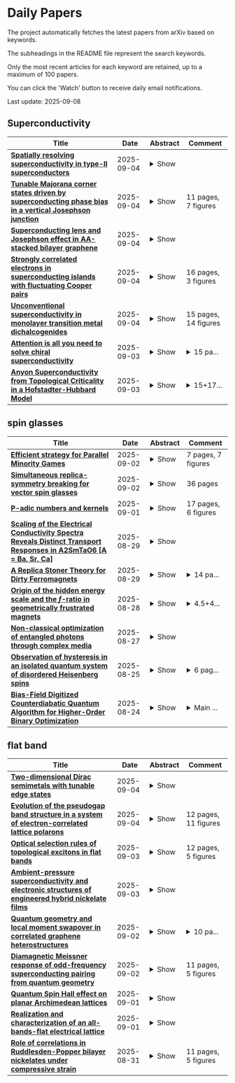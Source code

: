 # Daily Papers
The project automatically fetches the latest papers from arXiv based on keywords.

The subheadings in the README file represent the search keywords.

Only the most recent articles for each keyword are retained, up to a maximum of 100 papers.

You can click the 'Watch' button to receive daily email notifications.

Last update: 2025-09-08

## Superconductivity
| **Title** | **Date** | **Abstract** | **Comment** |
| --- | --- | --- | --- |
| **[Spatially resolving superconductivity in type-II superconductors](http://arxiv.org/abs/2310.20017v2)** | 2025-09-04 | <details><summary>Show</summary><p>Superconductivity is identified by the emergence of a macroscopic zero-resistance state, typically inferred from a vanishing four-probe voltage at finite current. That inference assumes spatially uniform conduction-e.g., at least one continuous superconducting path between the current leads and voltage electrodes that sample a finite potential gradient-and can fail if the drive current bypasses the electrodes or if narrow filaments short the current contacts. Here we introduce a methodology to test these assumptions in superconductors, by using spatially resolved measurements of local variations in dc using cryogenic conductive atomic-force microscopy (cAFM). Using Fe(Se,Te) as a model system, we find that despite bulk measurements consistent with a homogeneous superconducting state, the material exhibits a heterogeneous conducting landscape: micrometre-scale superconducting regions coexist with relatively insulating areas. We further show that cAFM resolves conductance fluctuations at 20 K (> TC) that vary between repeated scans, consistent with expectations for short-lived, pre-formed Cooper pairs in the BCS-BEC crossover regime. These results establish cAFM as a practical tool to validate assumptions underlying four-probe transport and underscore the need for direct spatial probes in materials whose macroscopic response can conceal nanoscale inhomogeneity. Accurate identification of macroscopic properties is critical for materials classes like superconductors that are defined by their macroscopic properties.</p></details> |  |
| **[Tunable Majorana corner states driven by superconducting phase bias in a vertical Josephson junction](http://arxiv.org/abs/2509.03949v1)** | 2025-09-04 | <details><summary>Show</summary><p>The realization and manipulation of Majorana zero modes is a key step in achieving topological quantum computation. In this paper, we demonstrate the existence of Majorana corner states in a superconductor-insulators-superconductor vertical Josephson junction. The position of these Majorana corner states can be precisely and easily controlled by the superconducting phase bias, which be confirmed through both numerical and edge state theoretical analysis. In addition, we propose a protocol for achieving topological braiding of the Majorana corner states in a system of three circular vertical Josephson junctions. Our findings advance the field of topological quantum computation by providing new insights into the efficient and precise manipulation of Majorana corner states.</p></details> | 11 pages, 7 figures |
| **[Superconducting lens and Josephson effect in AA-stacked bilayer graphene](http://arxiv.org/abs/2509.03915v1)** | 2025-09-04 | <details><summary>Show</summary><p>We study the superconducting transport phenomena, involving lensing effect and supercurrent in AA-stacked bilayer graphene, which is characterized by a linear gapless band with two shifted Dirac cones. Our findings indicate that cross Andreev reflection and Josephson current occur exclusively within the intracone process, while intercone scatterings are strictly prohibited. The normal/superconductor/normal junction can act as a superconducting lens for the upper and lower cones. Depending on cone index, the transmitted electrons and holes can be focused, collimated or diverged by adjusting the gate voltages. In superconductor/normal/superconductor junction, due to interlayer coupling, the critical currents of the two cones exhibit distinct oscillation periods with junction width, leading to an irregular oscillation of the total critical current. Furthermore, the oscillations of critical currents with exchange field maintain a stable phase difference of one quarter period between the two cones. Consequently, a cone-dependent 0-\pi transition is achieved in this Josephson junction.</p></details> |  |
| **[Strongly correlated electrons in superconducting islands with fluctuating Cooper pairs](http://arxiv.org/abs/2509.03908v1)** | 2025-09-04 | <details><summary>Show</summary><p>We present a particle-number conserving theory for many-body effects in mesoscopic superconducting islands connected to normal electrodes, which explicitly includes quantum fluctuations of Cooper pairs in the condensate. Beyond previous BCS mean-field descriptions, our theory can precisely treat the pairing and Coulomb interactions over an unprecedentedly broad range of parameters by using the numerical renormalization group method. On increasing the ratio of pairing to Coulomb interactions, the low-energy physics of the system evolves from the spin Kondo to mixed valence regimes and eventually reaches an anisotropic charge Kondo phase, while a crossover from $1e$- to $2e$-periodic Coulomb blockade of transport is revealed at high temperatures. For weak pairing, the superconducting condensate is frozen in the local spin-flip processes but fluctuates in the virtual excitations, yielding an enhanced spin Kondo temperature. For strong pairing, massive fluctuations of Cooper pairs are crucial for establishing charge Kondo correlations whose Kondo temperature rapidly decreases with the pairing interaction. Surprisingly, a charge-exchange induced local field may occur even at the charge degenerate point, thereby destroying the charge Kondo effect. These are demonstrated in the spectral and transport properties of the island.</p></details> | 16 pages, 3 figures |
| **[Unconventional superconductivity in monolayer transition metal dichalcogenides](http://arxiv.org/abs/2509.03907v1)** | 2025-09-04 | <details><summary>Show</summary><p>A variety of experimental observations in monolayer transition metal dichalcogenide superconductors with Ising spin-orbit coupling suggest the presence of an unconventional superconducting pairing mechanism. Some of these experiments include observation of Leggett modes and a nodal superconducting gap in STM experiments, a large in-plane upper critical field compared to the Pauli limit, and the observation of a two-fold gap anisotropy in magnetoresistance measurements. Here, we propose a superconducting pairing mechanism mediated by spin and charge fluctuations and identify the dominant superconducting instability relevant to monolayer TaS$_2$. We then explore the effect of an additional electron-phonon pairing contribution, and compare our results with recent experimental findings. In particular, our theory stabilizes a superconducting ground state with nodal-like density of states that agrees with STM experiments. The theory obtains a large in-plane upper critical field due to a combination of Ising spin-orbit coupling and even-odd parity mixing in the superconducting state. Further, we find that an in-plane magnetic field splits the degeneracy of the superconducting ground state, and the resulting two-fold symmetric superconducting order parameter could explain the gap anisotropy observed in magnetoresistance experiments. Overall, the proposed theoretical pairing model can reconcile diverse experimental observations and remains consistent with observations on other dichalcogenide superconductors such as monolayer NbSe$_2$.</p></details> | 15 pages, 14 figures |
| **[Attention is all you need to solve chiral superconductivity](http://arxiv.org/abs/2509.03683v1)** | 2025-09-03 | <details><summary>Show</summary><p>Recent advances on neural quantum states have shown that correlations between quantum particles can be efficiently captured by {\it attention} -- a foundation of modern neural architectures that enables neural networks to learn the relation between objects. In this work, we show that a general-purpose self-attention Fermi neural network is able to find chiral $p_x \pm i p_y$ superconductivity in an attractive Fermi gas by energy minimization, {\it without prior knowledge or bias towards pairing}. The superconducting state is identified from the optimized wavefunction by measuring various physical observables: the pair binding energy, the total angular momentum of the ground state, and off-diagonal long-range order in the two-body reduced density matrix. Our work paves the way for AI-driven discovery of unconventional and topological superconductivity in strongly correlated quantum materials.</p></details> | <details><summary>15 pa...</summary><p>15 pages, 9 figures, 1 table</p></details> |
| **[Anyon Superconductivity from Topological Criticality in a Hofstadter-Hubbard Model](http://arxiv.org/abs/2410.18175v3)** | 2025-09-03 | <details><summary>Show</summary><p>We argue that the combination of strong repulsive interactions and high magnetic fields can generate electron pairing and superconductivity. Inspired by the large lattice constants of moir\'e materials, which make large flux per unit cell accessible at laboratory fields, we study the triangular lattice Hofstadter-Hubbard model at one-quarter flux quantum per plaquette, where previous literature has argued that a chiral spin liquid separates a weak-coupling integer quantum Hall phase and a strong-coupling topologically-trivial antiferromagnetic insulator at a density of one electron per site. We argue that topological superconductivity emerges upon doping in the vicinity of the integer quantum Hall to chiral spin liquid transition. We employ exact diagonalization and density matrix renormalization group methods to examine this theoretical scenario and find that electronic pairing indeed occurs on both sides of criticality over a remarkably broad range of interaction strengths. On the chiral spin liquid side, our results provide a concrete model realization of the long-hypothesized mechanism of anyon superconductivity. Our study thus establishes a beyond-BCS mechanism for electron pairing in a well-controlled limit, relying crucially on the interplay between electron correlations and band topology.</p></details> | <details><summary>15+17...</summary><p>15+17 pages, 3+3 figures. v3: final version published in PNAS</p></details> |

## spin glasses
| **Title** | **Date** | **Abstract** | **Comment** |
| --- | --- | --- | --- |
| **[Efficient strategy for Parallel Minority Games](http://arxiv.org/abs/2509.02770v1)** | 2025-09-02 | <details><summary>Show</summary><p>We study the parallel Minority Game, where a group of agents, each having two choices, try to independently decide on a strategy such that they stay on minority between their own two choices. However, there are multiple such groups of agents, and some of them have common choices. This overlap brings in additional competition among the agents making the variance reduction a complex optimization problem. We study multiple stochastic strategies and find that the most efficient strategy is the one where the agents have just the memory of their last visit to the their alternative choice. The resulting dynamics, even though giving the lowest population variance among the strategies studied here, end up in a frozen state. However, the frozen state does not bring the the variance to its lowest possible value; a situation qualitatively analogous to spin-glass systems.</p></details> | 7 pages, 7 figures |
| **[Simultaneous replica-symmetry breaking for vector spin glasses](http://arxiv.org/abs/2411.14105v2)** | 2025-09-02 | <details><summary>Show</summary><p>We consider mean-field vector spin glasses with possibly non-convex interactions. Up to a small perturbation of the parameters defining the model, the asymptotic behavior of the Gibbs measure is described in terms of a critical point of an explicit functional. In this paper, we study some properties of these critical points. Under modest assumptions ensuring that different types of spins interact, we show that the replica-symmetry-breaking structures of the different types of spins are in one-to-one correspondence with one another. For instance, if some type of spins displays one level of replica-symmetry breaking, then so do all the other types of spins. This extends the recent results of [Electronic Journal of Probability, 27:1-75, 2022] and [Comm. Math. Phys., 394(3):1101-1152, 2022] that were obtained in the case of multi-species spherical spin glasses with convex interactions.</p></details> | 36 pages |
| **[P-adic numbers and kernels](http://arxiv.org/abs/2411.15377v2)** | 2025-09-01 | <details><summary>Show</summary><p>We discuss the relation between p-adic numbers and kernels in view of a recent large deviation theory for mean-field spin glasses. As an application we show several fundamental properties of numerical bases in kernel language. In particular, we show that the Derrida's Generalized Random Energy Model can be interpreted as a (random) numerical base. We also show an application to the Primon gas and the Riemann Zeta Function.</p></details> | 17 pages, 6 figures |
| **[Scaling of the Electrical Conductivity Spectra Reveals Distinct Transport Responses in A2SmTaO6 [A = Ba, Sr, Ca]](http://arxiv.org/abs/2508.21621v1)** | 2025-08-29 | <details><summary>Show</summary><p>Disorder plays an important role in materials science, influencing material behavior across different length scales. Imperfections like vacancies, atomic substitutions, lattice distortions, and microstructural inhomogeneities, disrupt ideal periodicity thereby altering physical properties. Analogous to spin-glass systems, electrical 'glassiness' arises when charge carriers confront disordered energy landscapes, leading to a broad range of relaxation times, especially in polycrystalline materials where dipoles experience competing exchange interactions. Complex impedance, permittivity, and electric modulus distill out separate resistive and capacitive effects, offering insights into how microstructural inhomogeneities affects conduction mechanism. In polycrystalline double perovskites A2SmTaO6 (A = Ba, Ca), with a power law driven ac conductivity, the hopping and relaxation of carriers is affected by both grains and grain boundaries. Scaling of ac conductivity and impedance response reveals correlation between conduction and relaxation timescales. The inhomogeneities in local energy landscape of 'frustrated' dipoles restrict the 'universality' of conduction mechanism across the bulk length scale.</p></details> |  |
| **[A Replica Stoner Theory for Dirty Ferromagnets](http://arxiv.org/abs/2508.20724v2)** | 2025-08-29 | <details><summary>Show</summary><p>This paper investigates the effect of disorder on a ferromagnetic metal with repulsive interactions. We assume that, in the clean limit, the ferromagnetic state can be described by Stoner mean-field theory and study how disorder affects the the system by using a combined replica + Stoner mean-field approach. At zero temperature, we find that a replica-symmetric ferromagnetic mean-field solution exists in the presence of disorder with a modified Stoner criteria where the ferromagnetism is enhanced by disorder. At finite temperature, a Landau theory is employed to construct the phase diagram, revealing that beyond a critical disorder strength, a spin-glass phase may exist between the high-temperature paramagnetic phase and the low-temperature ferromagnetic phase. For weak (repulsive) interaction where the system is non-ferromagnetic in the clean limit, the possibility of a disordered-induced ferromagnetic ground state is observed both at zero temperature and finite temperature. The potential applicability of this framework to realistic materials is briefly discussed.</p></details> | <details><summary>14 pa...</summary><p>14 pages, 3 figures, submitted to Physical Review B</p></details> |
| **[Origin of the hidden energy scale and the $f$-ratio in geometrically frustrated magnets](http://arxiv.org/abs/2406.12966v4)** | 2025-08-28 | <details><summary>Show</summary><p>Sufficiently clean geometrically frustrated (GF) magnets are the largest class of candidate materials that may host quantum spin liquids (QSLs). Some of them have been shown to exhibit spin-glass freezing, potentially precluding QSLs, at the "hidden energy scale", which is significantly lower than the microscopic energy scale of spin interactions. Here, we investigate the origin of the hidden energy scale and its relationship to the $f$-ratio, the figure of merit for the degree of frustration in GF magnetic materials. The available experimental and numerical data provide evidence that GF magnets display, universally, two distinct temperature scales in the specific heat, the lowest of which is of the order of the hidden energy scale $T^*$. We argue that this scale is determined by non-magnetic excitations, similar to spin exchanges in chains of spins. The collective entropy of such excitations matches the entropy of the ground states of the Ising model on the same lattice, which provides a way to verify the proposed scenario in experiment. We demonstrate that in the presence of quenched disorder, a broad class of materials exhibits spin-glass freezing at temperatures of order $T^*$, in accordance with experimental observations. As $T^*$ is a property of the clean GF medium, it leads to a constraint on the $f$-ratio.</p></details> | <details><summary>4.5+4...</summary><p>4.5+4.5 pages, 2+2 figures, 2 tables</p></details> |
| **[Non-classical optimization of entangled photons through complex media](http://arxiv.org/abs/2503.24283v2)** | 2025-08-27 | <details><summary>Show</summary><p>Optimization approaches are ubiquitous in physics. In optics, they are key to manipulating light through complex media, enabling applications ranging from imaging to photonic simulators. In most demonstrations, however, the optimization process is implemented using classical coherent light, leading to a purely classical solution. Here we introduce the concept of optical non-classical optimization in complex media. We experimentally demonstrate the control and refocusing of non-classical light -- namely, entangled photon pairs -- through a scattering medium by directly optimizing the output coincidence rate. The optimal solutions found with this approach differ from those obtained using classical optimization, a result of entanglement in the input state. Beyond imaging, this genuinely non-classical optimization method has potential to tackle complex problems, as we show by simulating a spin-glass model with multi-spin interactions.</p></details> |  |
| **[Observation of hysteresis in an isolated quantum system of disordered Heisenberg spins](http://arxiv.org/abs/2508.18197v1)** | 2025-08-25 | <details><summary>Show</summary><p>We find energy-dependent hysteresis in an isolated Heisenberg quantum spin system, similar to thermomagnetic hysteresis in canonical spin glasses in contact with a thermal reservoir. Analogous to zero-field cooling and field cooling in conventional magnetic materials, an annealing protocol is devised to control the energy in an isolated system. Depending on the strength of disorder, the susceptibilities at zero field bifurcate at a specific energy, which signals the presence of different magnetic regimes. This behavior is apparent both in a numerical simulation by exact diagonalization of the Heisenberg Hamiltonian with twelve particles, as well as in an experiment with thousands of Rydberg atoms representing dipolar interacting quantum spins. The annealing protocols open a new path to explore the energy-dependent phase structure of spin systems at low energies. Our observation of a nonthermal metastable regime might indicate the existence of a phase transition to a novel state of isolated quantum spin systems.</p></details> | <details><summary>6 pag...</summary><p>6 pages, 2 figures, 1 supplement</p></details> |
| **[Bias-Field Digitized Counterdiabatic Quantum Algorithm for Higher-Order Binary Optimization](http://arxiv.org/abs/2409.04477v2)** | 2025-08-24 | <details><summary>Show</summary><p>Combinatorial optimization plays a crucial role in many industrial applications. While classical computing often struggles with complex instances, quantum optimization emerges as a promising alternative. Here, we present an enhanced bias-field digitized counterdiabatic quantum optimization (BF-DCQO) algorithm to address higher-order unconstrained binary optimization (HUBO). We apply BF-DCQO to a HUBO problem featuring three-local terms in the Ising spin-glass model, validated experimentally using 156 qubits on an IBM quantum processor. In the studied instances, our results outperform standard methods such as the quantum approximate optimization algorithm, quantum annealing, simulated annealing, and Tabu search. Furthermore, we provide numerical evidence of the feasibility of a similar HUBO problem on a 433-qubit Osprey-like quantum processor. Finally, we solve denser instances of the MAX 3-SAT problem in an IonQ emulator. Our results show that BF-DCQO offers an effective path for solving large-scale HUBO problems on current and near-term quantum processors.</p></details> | <details><summary>Main ...</summary><p>Main text: 13 pages, 7 figures, 4 tables. Supplementary Information: 3 pages, 1 figure</p></details> |

## flat band
| **Title** | **Date** | **Abstract** | **Comment** |
| --- | --- | --- | --- |
| **[Two-dimensional Dirac semimetals with tunable edge states](http://arxiv.org/abs/2509.03943v1)** | 2025-09-04 | <details><summary>Show</summary><p>We theoretically propose a design for two-dimensional Dirac semimetals using a bilayer-modified Bernevig-Hughes-Zhang (BHZ) model. By introducing new sites into the BHZ model, we engineer flat bands at the Fermi energy. In the bilayer system, interlayer coupling separates these flat bands, resulting in two Dirac points that preserve time-reversal and inversion symmetries. Two Dirac points are connected by a one-dimensional Fermi arc edge state, whose bound nature is confirmed by quantized transmission resonance peaks. Notably, the position of the Dirac points can be precisely tuned by adjusting interlayer coupling strengths and symmetries.</p></details> |  |
| **[Evolution of the pseudogap band structure in a system of electron-correlated lattice polarons](http://arxiv.org/abs/2503.06018v2)** | 2025-09-04 | <details><summary>Show</summary><p>The evolution of the role of lattice vibrations in the formation of the pseudogap state in strongly correlated electron systems has been investigated concerning changes in the electron-phonon coupling parameters and the concentration of doped charge carriers. We apply the polaronic version of the generalized tight-binding method to analyze the band structure of a realistic multiband two-dimensional model that incorporates the electron-lattice contributions of both Holstein and Peierls types. It has been demonstrated that the emergence of polaronic effects begins with the modulation of spectral function intensity. However, within a specific region of the phase diagram, a significant transformation of the electron band structure and pseudogap state occurs. It results from coherent polaron excitations that create a partially flat band near the Fermi level. This process leads to a change in the topology of the Fermi surface and the emergence of corresponding features in the density of states.</p></details> | 12 pages, 11 figures |
| **[Optical selection rules of topological excitons in flat bands](http://arxiv.org/abs/2509.03601v1)** | 2025-09-03 | <details><summary>Show</summary><p>Topological excitons are superpositions of electron-hole pair states with an envelope wavefunction that has finite vorticity in momentum space, dictated by the topology of the electronic bands. We derive the optical selection rules for topological excitons in flat bands, considering different topological two-band models: a family of Hamiltonians with skyrmion pseudo-spin textures, the flattened BHZ model for a single spin, which can have a net Chern number, and the flattened Haldane model. We derive the selection rules for these three models accounting for short-range interactions. We also consider the non-hydrogenic spectrum of excitons in the single-spin flattened BHZ model with Coulomb interactions. We show that for the case of two flat bands with skyrmion pseudo-spin textures, all excitons are bright, and the handedness of the light that couples to them is fixed by the vorticity of the pseudo-spin texture. For the single-spin flattened BHZ model, we show that bright excitons couple to circularly polarized light, regardless the range of the interactions. In the flattened Haldane model, we find that topological excitons couple to elliptically polarized light. We obtain the phase diagram for the polarization of light in this model as a function of the microscopic parameters of the Hamiltonian.</p></details> | 12 pages, 5 figures |
| **[Ambient-pressure superconductivity and electronic structures of engineered hybrid nickelate films](http://arxiv.org/abs/2509.03502v1)** | 2025-09-03 | <details><summary>Show</summary><p>Ruddlesden-Popper (RP) nickelates have emerged as a crucial platform for exploring the mechanisms of high-temperature superconductivity. However, the Fermi surface topology required for superconductivity remains elusive. Here, we report the thin film growth and ambient-pressure superconductivity of both hybrid monolayer-bilayer (1212) and pure bilayer (2222) structures, together with the absence of superconductivity in hybrid monolayer-trilayer (1313) structure, under identical compressive epitaxial strain. The onset superconducting transition temperature is up to 50 K, exceeding the McMillan limit, in the 1212 structure. Angle-resolved photoemission spectroscopy reveals key Fermi surface differences in these atomically-engineered structures. In superconducting 1212 and 2222 films, a dispersive hole-like band (i.e. the {\gamma} band) crosses the Fermi level, surrounding the Brillouin zone corner. In contrast, the top of the {\gamma} flat band is observed ~70 meV below the Fermi level in the non-superconducting 1313 films. Our findings expand the family of ambient-pressure nickelate superconductors and establish a connection between structural configuration, electronic structure, and the emergence of superconductivity in nickelates.</p></details> |  |
| **[Quantum geometry and local moment swapover in correlated graphene heterostructures](http://arxiv.org/abs/2503.03700v2)** | 2025-09-02 | <details><summary>Show</summary><p>Graphene-based multilayer systems serve as versatile platforms for exploring the interplay between electron correlation and topology, thanks to distinctive low-energy bands marked by significant quantum metric and Berry curvature from graphene's Dirac bands. Here, we investigate Mott physics and local spin moments in Dirac bands hybridized with a flat band of localized orbitals in functionalized graphene. Via hybridization control, a topological transition is realized between two symmetry-distinct site-selective Mott states featuring local moments in different Wyckoff positions, with a geometrically enforced metallic state emerging in between. We find that this geometrically controlled local moment ``swapover'' and associated metal-insulator physics may be realized through proximity coupling of epitaxial graphene on SiC(0001) with group IV intercalants, where the Mott state faces geometrical obstruction in the large-hybridization limit. Our work shows that chemically functionalized graphene provides a correlated electron platform, very similar to the topological heavy fermions in graphene moir\'e systems but at significantly enhanced characteristic energy scales.</p></details> | <details><summary>10 pa...</summary><p>10 pages, 4 figures + supplement with 11 pages, 9 figures</p></details> |
| **[Diamagnetic Meissner response of odd-frequency superconducting pairing from quantum geometry](http://arxiv.org/abs/2509.02243v1)** | 2025-09-02 | <details><summary>Show</summary><p>We investigate the role of quantum geometry in the Meissner response for odd-frequency superconducting pairs in multiband systems. Odd-frequency pairing is traditionally associated with a paramagnetic Meissner response, which raises questions about the stability of the superconducting phase, especially in multiband systems where odd-frequency pairing is ubiquitous. Using analytical calculations in a general two-band, we show that the quantum geometric contribution to the Meissner response from odd-frequency pairs is always diamagnetic for its interband processes, while intraband processes always yield a paramagnetic response. With odd-frequency pairing itself generated by interband pairing, an overall diamagnetic response may often be anticipated. We confirm these results with numerical calculations of models with both flat and dispersive bands. In flat band systems, where geometric effects dominate, the diamagnetic odd-frequency response can even exceed the even-frequency contribution, making odd-frequency pairs the primary source of the diamagnetic Meissner response. In a dispersive two-band system with finite quantum geometry, we similarly find a robust diamagnetic contribution from odd-frequency pairing, even when the total response turns paramagnetic due to even-frequency contributions. These results establish that quantum geometry stabilizes odd-frequency superconductivity and also identify flat-band materials as candidates for realizing odd-frequency superconductivity with a diamagnetic Meissner effect.</p></details> | 11 pages, 5 figures |
| **[Quantum Spin Hall effect on planar Archimedean lattices](http://arxiv.org/abs/2509.01465v1)** | 2025-09-01 | <details><summary>Show</summary><p>Archimedean lattices constitute a unique family of two-dimensional tilings formed from regular polygons arranged with uniform vertex configurations. While the kagome lattice has been extensively studied and the snub square lattice has served as a quasicrystal approximant, the broader family remains comparatively unexplored in the context of electronic and topological properties. In this work, we present a systematic tight-binding study of all eight pure Archimedean lattices, incorporating both $s$ and $p$ orbitals. We analyze their band structures, investigate topological edge states arising from unconventional nanoribbon geometries, and evaluate $\mathbb{Z}_2$ invariants as well as intrinsic spin Hall conductivities using the Kubo formalism. Our results reveal that several Archimedean lattices, such as the truncated hexagonal and truncated trihexagonal lattices, host nearly dispersionless flat bands extending across the Brillouin zone, which remain robust even in the presence of next-nearest-neighbor hopping and strong spin-orbit coupling. In particular, the truncated trihexagonal lattice supports topologically protected, highly spin-polarized edge states across multiple ribbon geometries. These states are stable against defects and spin-flip scattering, and they give rise to sizable spin Hall currents.</p></details> |  |
| **[Realization and characterization of an all-bands-flat electrical lattice](http://arxiv.org/abs/2508.13571v3)** | 2025-09-01 | <details><summary>Show</summary><p>We construct an electrical all-bands-flat (ABF) lattice and experimentally generate compact localized states (CLSs) therein. The lattice is a diamond (rhombic) chain and implemented as a network of capacitors and inductors, as well as voltage inverters (using operational amplifiers) in order to introduce a \(\pi\)-phase flux within each diamond. The network's normal modes split into three flat bands, and the corresponding CLSs can be excited in isolation via a two-node driving at the flat band frequencies. We also examine the role of the lattice edges and their interaction with the CLSs. Finally, we compare the experimental results to tight-binding predictions and obtain very good agreement. This analysis paves the way for further experimental implementations of ABF systems in electric networks, especially with an eye towards exploring their interplay with nonlinearity.</p></details> |  |
| **[Role of correlations in Ruddlesden-Popper bilayer nickelates under compressive strain](http://arxiv.org/abs/2509.00940v1)** | 2025-08-31 | <details><summary>Show</summary><p>The recent discovery of superconductivity in thin films of the bilayer Ruddlesden-Popper (RP) nickelate La$_3$Ni$_2$O$_7$ (La327) under compressive strain has generated enormous interest, opening up further opportunities to stabilize superconductivity in this class of materials at ambient pressure. To better understand the many-body normal state from which superconductivity arises, it is important to ascertain the nature and role of correlations in its electronic structure. To provide insights into this question, we use a fully charge self-consistent DFT+e-DMFT (eDMFT) approach to study La327 at several compressive strain levels. At the strain level where superconductivity has been observed experimentally (-2\%), in contrast with DFT and DFT+$U$ results, the so-called $\gamma$ pocket emerges and the associated band, of mostly $d_{z^2}$ character, crosses the Fermi level exhibiting `flat band''-like features when dynamical correlations are included. Larger strain levels suppress the $\gamma$ pocket, which may have implications for superconductivity or its pairing symmetry.</p></details> | 11 pages, 5 figures |

